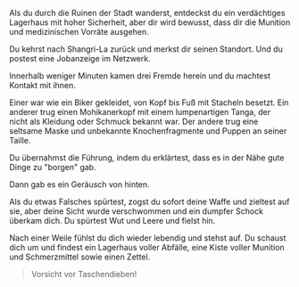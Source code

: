 Als du durch die Ruinen der Stadt wanderst, entdeckst du ein verdächtiges Lagerhaus mit hoher Sicherheit, aber dir wird bewusst, dass dir die Munition und medizinischen Vorräte ausgehen.

Du kehrst nach Shangri-La zurück und merkst dir seinen Standort.
Und du postest eine Jobanzeige im Netzwerk.

Innerhalb weniger Minuten kamen drei Fremde herein und du machtest Kontakt mit ihnen.

Einer war wie ein Biker gekleidet, von Kopf bis Fuß mit Stacheln besetzt.
Ein anderer trug einen Mohikanerkopf mit einem lumpenartigen Tanga, der nicht als Kleidung oder Schmuck bekannt war.
Der andere trug eine seltsame Maske und unbekannte Knochenfragmente und Puppen an seiner Taille.

Du übernahmst die Führung, indem du erklärtest, dass es in der Nähe gute Dinge zu "borgen" gab.

Dann gab es ein Geräusch von hinten.

Als du etwas Falsches spürtest, zogst du sofort deine Waffe und zieltest auf sie, aber deine Sicht wurde verschwommen und ein dumpfer Schock überkam dich.
Du spürtest Wut und Leere und fielst hin.

Nach einer Weile fühlst du dich wieder lebendig und stehst auf.
Du schaust dich um und findest ein Lagerhaus voller Abfälle, eine Kiste voller Munition und Schmerzmittel sowie einen Zettel.

> Vorsicht vor Taschendieben!
